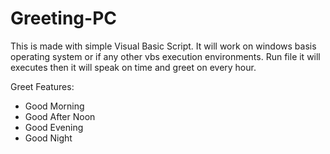 # Greeting-PC
This is made with simple Visual Basic Script.  It will work on windows basis operating system or if any other vbs execution environments.
Run file it will executes then it will speak on time and greet on every hour.

Greet Features:
- Good Morning
- Good After Noon
- Good Evening
- Good Night

